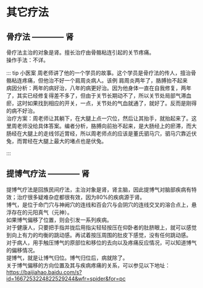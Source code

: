 # 其它疗法


## 骨疗法 ———— 肾

骨疗法主治的对象是肾。擅长治疗由骨骼粘连引起的关节疼痛。<br>
操作手法：不详。

::: tip 小医案
周老师讲了他的一个学员的故事。这个学员是骨疗法的传人，擅治骨骼粘连疼痛，但他治不好一个肩周炎病人。该例
肩周炎两年了，胳膊抬不起来<br>
病因分析：两年的病好治，八年的病更好治。因为他身体一直在自我修复，两年了，其实已经修复得差不多了，但由于关节长期动不了，所以关节处局部气滞血瘀，这时如果找到相应的开关，一点，关节处的气血就通了，就好了。反而是刚得的病不好治。<br>
治疗方案：周老师让其躺下，在大腿上点一穴位，然后让其抬手，就抬起来了。这里周老师没给具体答案。编者分析，胳膊向前抬不起来，是大肠经上的瘀滞，而大肠经在大腿上的走线邻近胃经，所以周老师点的应该是董氏驷马穴，驷马穴靠近伏兔，而胃经在大腿上最大的堵点也是伏兔。<br>

:::

## 提博气疗法 ———— 肾

提博气疗法是回族民间疗法，主治对象是肾，肾主脑，因此提博气对脑部疾病有特效；治疗很多疑难杂症都很有效，因为80%的疾病源于肾。<br>
博气，是位于命门穴与神阙穴的连线和百会穴与会阴穴的连线交叉的溶合点上，悬浮存在的元阳真气（元神）。<br>
如果博气偏移了位置，则会引发一系列疾病。<br>
对于健康人，只要把手指并拢后用指尖轻轻按压在仰卧者的肚脐眼上，就可以感觉到向上有力的均衡的跳动感。再试着按压周围的肚皮下感觉，没有任何跳动感。<br>
对于病人，用手触压博气的原部位和移位的去向以及疼痛反应情况，可以知道博气的偏移情况。<br>
提博气，就是让博气归位。博气归位后，病就除了。<br>
关于博气偏移的方向位置及其与疾病疼痛的关系，可以参见以下地址：<br>
https://baijiahao.baidu.com/s?id=1667253224822529244&wfr=spider&for=pc
